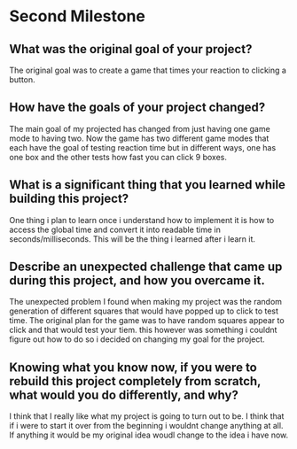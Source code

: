 # Second Milestone

  ## What was the original goal of your project?

  The original goal was to create a game that times your reaction to clicking a button.

  ## How have the goals of your project changed?

  The main goal of my projected has changed from just having one game mode to having two. Now the game has two different game modes that each have the goal of testing reaction time but in different ways, one has one box and the other tests how fast you can click 9 boxes.

  ## What is a significant thing that you learned while building this project?

  One thing i plan to learn once i understand how to implement it is how to access the global time and convert it into readable time in seconds/milliseconds. This will be the thing i learned after i learn it.

  ## Describe an unexpected challenge that came up during this project, and how you overcame it.

  The unexpected problem I found when making my project was the random generation of different squares that would have popped up to click to test time. The original plan for the game was to have random squares appear to click and that would test your tiem. this however was something i couldnt figure out how to do so i decided on changing my goal for the project.

  ## Knowing what you know now, if you were to rebuild this project completely from scratch, what would you do differently, and why?

  I think that I really like what my project is going to turn out to be. I think that if i were to start it over from the beginning i wouldnt change anything at all. If anything it would be my original idea woudl change to the idea i have now.
